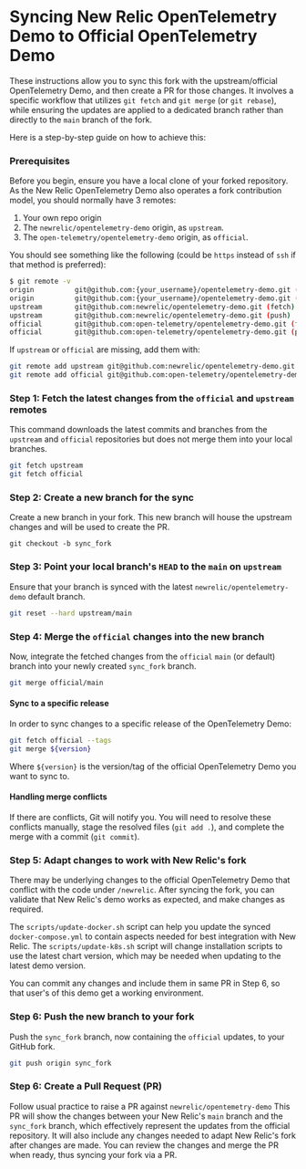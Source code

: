 # Syncing New Relic OpenTelemetry Demo to Official OpenTelemetry Demo

These instructions allow you to sync this fork with the upstream/official OpenTelemetry Demo, and then create a PR for those changes.
It involves a specific workflow that utilizes `git fetch` and `git merge` (or `git rebase`), while ensuring the updates are applied to a dedicated branch rather than directly to the `main` branch of the fork.

Here is a step-by-step guide on how to achieve this:

### Prerequisites

Before you begin, ensure you have a local clone of your forked repository. As the New Relic OpenTelemetry Demo also operates a fork contribution model, you should normally have 3 remotes:

1. Your own repo origin
2. The `newrelic/opentelemetry-demo` origin, as `upstream`.
3. The `open-telemetry/opentelemetry-demo` origin, as `official`.

You should see something like the following (could be `https` instead of `ssh` if that method is preferred):

```bash
$ git remote -v
origin          git@github.com:{your_username}/opentelemetry-demo.git (fetch)
origin          git@github.com:{your_username}/opentelemetry-demo.git (push)
upstream        git@github.com:newrelic/opentelemetry-demo.git (fetch)
upstream        git@github.com:newrelic/opentelemetry-demo.git (push)
official        git@github.com:open-telemetry/opentelemetry-demo.git (fetch)
official        git@github.com:open-telemetry/opentelemetry-demo.git (push)
```

If `upstream` or `official` are missing, add them with:

```bash
git remote add upstream git@github.com:newrelic/opentelemetry-demo.git
git remote add official git@github.com:open-telemetry/opentelemetry-demo.git
```


### Step 1: Fetch the latest changes from the `official` and `upstream` remotes

This command downloads the latest commits and branches from the `upstream` and `official` repositories but does not merge them into your local branches.

```bash
git fetch upstream
git fetch official
```

### Step 2: Create a new branch for the sync

Create a new branch in your fork. This new branch will house the upstream changes and will be used to create the PR.

```ssh
git checkout -b sync_fork
```

### Step 3: Point your local branch's `HEAD` to the `main` on `upstream`

Ensure that your branch is synced with the latest `newrelic/opentelemetry-demo` default branch.

```bash
git reset --hard upstream/main
```

### Step 4: Merge the `official` changes into the new branch

Now, integrate the fetched changes from the `official` `main` (or default) branch into your newly created `sync_fork` branch.

```bash
git merge official/main
```

#### Sync to a specific release

In order to sync changes to a specific release of the OpenTelemetry Demo:

```bash
git fetch official --tags
git merge ${version}
```

Where `${version}` is the version/tag of the official OpenTelemetry Demo you want to sync to.

#### Handling merge conflicts

If there are conflicts, Git will notify you.
You will need to resolve these conflicts manually, stage the resolved files (`git add .`), and complete the merge with a commit (`git commit`).

### Step 5: Adapt changes to work with New Relic's fork

There may be underlying changes to the official OpenTelemetry Demo that conflict with the code under `/newrelic`.
After syncing the fork, you can validate that New Relic's demo works as expected, and make changes as required.

The `scripts/update-docker.sh` script can help you update the synced `docker-compose.yml` to contain aspects needed for best integration with New Relic.
The `scripts/update-k8s.sh` script will change installation scripts to use the latest chart version, which may be needed when updating to the latest demo version.

You can commit any changes and include them in same PR in Step 6, so that user's of this demo get a working environment.

### Step 6: Push the new branch to your fork

Push the `sync_fork` branch, now containing the `official` updates, to your GitHub fork.

```bash
git push origin sync_fork
```

### Step 6: Create a Pull Request (PR)

Follow usual practice to raise a PR against `newrelic/opentemetry-demo`
This PR will show the changes between your New Relic's `main` branch and the `sync_fork` branch, which effectively represent the updates from the official repository.
It will also include any changes needed to adapt New Relic's fork after changes are made.
You can review the changes and merge the PR when ready, thus syncing your fork via a PR.

